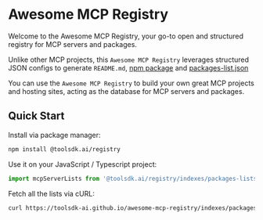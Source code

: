 # Awesome MCP Registry

Welcome to the Awesome MCP Registry, your go-to open and structured registry for MCP servers and packages.

Unlike other MCP projects, this `Awesome MCP Registry` leverages structured JSON configs to generate `README.md`, [npm package](https://www.npmjs.com/package/@toolsdk.ai/registry) and [packages-list.json](https://toolsdk-ai.github.io/awesome-mcp-registry/indexes/packages-list.json)

You can use the `Awesome MCP Registry` to build your own great MCP projects and hosting sites, acting as the database for MCP servers and packages.

## Quick Start

Install via package manager:

```bash
npm install @toolsdk.ai/registry
```

Use it on your JavaScript / Typescript project:

```ts
import mcpServerLists from '@toolsdk.ai/registry/indexes/packages-lists.json';
```

Fetch all the lists via cURL:

```bash
curl https://toolsdk-ai.github.io/awesome-mcp-registry/indexes/packages-list.json
```
